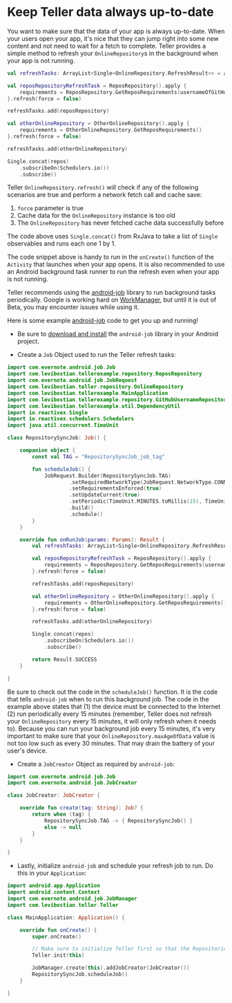 # Keep Teller data always up-to-date

You want to make sure that the data of your app is always up-to-date. When your users open your app, it's nice that they can jump right into some new content and not need to wait for a fetch to complete. Teller provides a simple method to refresh your `OnlineRepository`s in the background when your app is not running. 

```kotlin
val refreshTasks: ArrayList<Single<OnlineRepository.RefreshResult>> = arrayListOf()

val reposRepositoryRefreshTask = ReposRepository().apply {
    requirements = ReposRepository.GetReposRequirements(usernameOfGitHubUserToLoadReposFor)
}.refresh(force = false)

refreshTasks.add(reposRepository)

val otherOnlineRepository = OtherOnlineRepository().apply {
    requirements = OtherOnlineRepository.GetReposRequirements()
}.refresh(force = false)

refreshTasks.add(otherOnlineRepository)

Single.concat(repos)
    .subscribeOn(Schedulers.io())
    .subscribe()
```

Teller `OnlineRepository.refresh()` will check if any of the following scenarios are true and perform a network fetch call and cache save:

1. `force` parameter is true
2. Cache data for the `OnlineRepository` instance is too old
3. The `OnlineRepository` has never fetched cache data successfully before

The code above uses `Single.concat()` from RxJava to take a list of `Single` observables and runs each one 1 by 1. 

The code snippet above is handy to run in the `onCreate()` function of the `Activity` that launches when your app opens. It is also recommended to use an Android background task runner to run the refresh even when your app is not running. 

Teller recommends using the [android-job](https://github.com/evernote/android-job) library to run background tasks periodically. Google is working hard on [WorkManager](https://developer.android.com/topic/libraries/architecture/workmanager), but until it is out of Beta, you may encounter issues while using it. 

Here is some example [android-job](https://github.com/evernote/android-job) code to get you up and running!

* Be sure to [download and install](https://github.com/evernote/android-job#download) the `android-job` library in your Android project. 

* Create a `Job` Object used to run the Teller refresh tasks: 

```kotlin
import com.evernote.android.job.Job
import com.levibostian.tellerexample.repository.ReposRepository
import com.evernote.android.job.JobRequest
import com.levibostian.teller.repository.OnlineRepository
import com.levibostian.tellerexample.MainApplication
import com.levibostian.tellerexample.repository.GitHubUsernameRepository
import com.levibostian.tellerexample.util.DependencyUtil
import io.reactivex.Single
import io.reactivex.schedulers.Schedulers
import java.util.concurrent.TimeUnit

class RepositorySyncJob: Job() {

    companion object {
        const val TAG = "RepositorySyncJob_job_tag"

        fun scheduleJob() {
            JobRequest.Builder(RepositorySyncJob.TAG)
                    .setRequiredNetworkType(JobRequest.NetworkType.CONNECTED)
                    .setRequirementsEnforced(true)
                    .setUpdateCurrent(true)
                    .setPeriodic(TimeUnit.MINUTES.toMillis(15), TimeUnit.MINUTES.toMillis(5))
                    .build()
                    .schedule()
        }
    }

    override fun onRunJob(params: Params): Result {
        val refreshTasks: ArrayList<Single<OnlineRepository.RefreshResult>> = arrayListOf()

        val reposRepositoryRefreshTask = ReposRepository().apply {
            requirements = ReposRepository.GetReposRequirements(usernameOfGitHubUserToLoadReposFor)
        }.refresh(force = false)

        refreshTasks.add(reposRepository)

        val otherOnlineRepository = OtherOnlineRepository().apply {
            requirements = OtherOnlineRepository.GetReposRequirements()
        }.refresh(force = false)

        refreshTasks.add(otherOnlineRepository)

        Single.concat(repos)
            .subscribeOn(Schedulers.io())
            .subscribe()

        return Result.SUCCESS
    }

}
```

Be sure to check out the code in the `scheduleJob()` function. It is the code that tells `android-job` when to run this background job. The code in the example above states that (1) the device must be connected to the Internet (2) run periodically every 15 minutes (remember, Teller does not refresh your `OnlineRepository` every 15 minutes, it will only refresh when it needs to). Because you can run your background job every 15 minutes, it's very important to make sure that your `OnlineRepository.maxAgeOfData` value is not too low such as every 30 minutes. That may drain the battery of your user's device. 

* Create a `JobCreator` Object as required by `android-job`:

```kotlin
import com.evernote.android.job.Job
import com.evernote.android.job.JobCreator

class JobCreator: JobCreator {

    override fun create(tag: String): Job? {
        return when (tag) {
            RepositorySyncJob.TAG -> { RepositorySyncJob() }
            else -> null
        }
    }

}
```

* Lastly, initialize `android-job` and schedule your refresh job to run. Do this in your `Application`:

```kotlin   
import android.app.Application
import android.content.Context
import com.evernote.android.job.JobManager
import com.levibostian.teller.Teller

class MainApplication: Application() {

    override fun onCreate() {
        super.onCreate()

        // Make sure to initialize Teller first so that the Repositories can initialize to refresh!
        Teller.init(this)

        JobManager.create(this).addJobCreator(JobCreator())
        RepositorySyncJob.scheduleJob()
    }

}
```